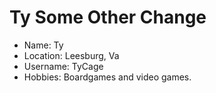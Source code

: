 # Ty Some Other Change

* Name: Ty
* Location: Leesburg, Va
* Username: TyCage
* Hobbies: Boardgames and video games.
